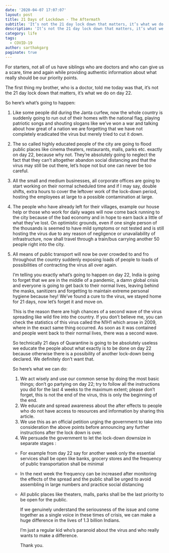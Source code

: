 ```yaml
---
date: '2020-04-07 17:07:07'
layout: post
title: 21 Days of Lockdown - The Aftermath
subtitle: 'It’s not the 21 day lock down that matters, it’s what we do on day 22.'
description: 'It’s not the 21 day lock down that matters, it’s what we do on day 22.'
category: life
tags:
  - COVID-19
author: sarthakgarg
paginate: true
---
```



For starters, not all of us have siblings who are doctors and who can give us a scare, time and again while providing authentic information about what really should be our priority points.

The first thing my brother, who is a doctor, told me today was that, it’s not the 21 day lock down that matters, it’s what we do on day 22.

So here’s what’s going to happen:

1. Like some people did during the Janta curfew, now the whole country is suddenly going to run out of their homes with the national flag, playing patriotic songs and shouting slogans like we’ve won a war and talking about how great of a nation we are forgetting that we have not completely eradicated the virus but merely tried to cut it down.
2. The so called highly educated people of the city are going to flood public places like cinema theaters, restaurants, malls, parks etc. exactly on day 22, because why not. They’re absolutely going to neglect the fact that they can’t altogether abandon social distancing and that the virus may still be out there, let’s hope not but one can never be too careful.
3. All the small and medium businesses, all corporate offices are going to start working on their normal scheduled time and if I may say, double shifts, extra hours to cover the leftover work of the lock-down period, hosting the employees at large to a possible contamination at large.
4. The people who have already left for their villages, example our house help or those who work for daily wages will now come back running to the city because of the bad economy and in hope to earn back a little of what they’ve lost. On optimistic grounds, even if one single person of the thousands is seemed to have mild symptoms or not tested and is still hosting the virus due to any reason of negligence or unavailability of infrastructure, now shall travel through a train/bus carrying another 50 people right into the city.
5. All means of public transport will now be over crowded to and fro throughout the country suddenly exposing loads of people to loads of possibilities of contracting the virus all over again.

   I’m telling you exactly what’s going to happen on day 22, India is going to forget that we are in the middle of a pandemic, a damn global crisis and everyone is going to get back to their normal lives, leaving behind the masks, sanitizers and forgetting to maintain extreme personal hygiene because hey! We’ve found a cure to the virus, we stayed home for 21 days, now let’s forget it and move on.

   This is the reason there are high chances of a second wave of the virus spreading like wild fire into the country. If you don’t believe me, you can check the statistics of this virus called the N1H1 which arose in 2009, where in the exact same thing occurred. As soon as it was contained and people went back to their normal lives, there was a second wave.

   So technically 21 days of Quarantine is going to be absolutely useless we educate the people about what exactly is to be done on day 22 because otherwise there is a possibility of another lock-down being declared. We definitely don’t want that.

   So here’s what we can do:

   1. We act wisely and use our common sense by doing the most basic things; don’t go partying on day 22; try to follow all the instructions you did for the last 4 weeks to the maximum extent; please don’t forget, this is not the end of the virus, this is only the beginning of the end.
   2. We educate and spread awareness about the after effects to people who do not have access to resources and information by sharing this article.
   3. We use this as an official petition urging the government to take into consideration the above points before announcing any further instructions after the lock down is over.
   4. We persuade the government to let the lock-down downsize in separate stages :

   * For example from day 22 say for another week only the essential services shall be open like banks, grocery stores and the frequency of public transportation shall be minimal
   * In the next week the frequency can be increased after monitoring the effects of the spread and the public shall be urged to avoid assembling in large numbers and practice social distancing
   * All public places like theaters, malls, parks shall be the last priority to be open for the public.

     If we genuinely understand the seriousness of the issue and come together as a single voice in these times of crisis, we can make a huge difference in the lives of 1.3 billion Indians.

     I’m just a regular kid who’s paranoid about the virus and who really wants to make a difference.

     Thank you.